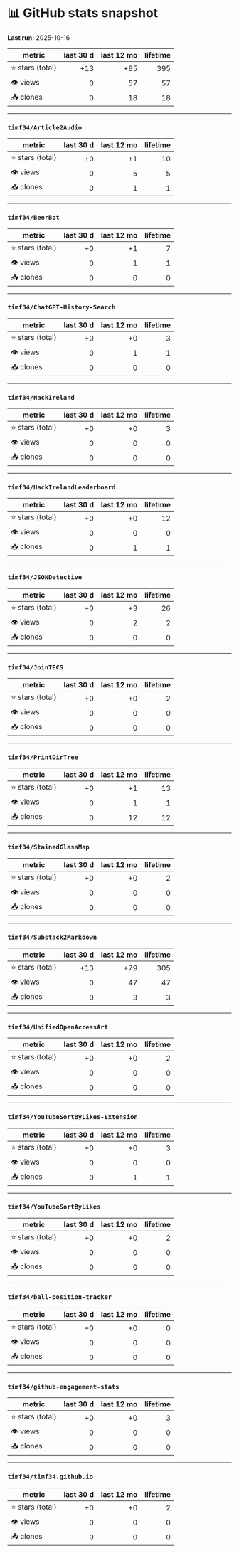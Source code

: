 # 📊 GitHub stats snapshot

**Last run:** 2025-10-16

| metric | last 30 d | last 12 mo | lifetime |
|--------|---------:|-----------:|---------:|
| ⭐ stars (total) | +13 | +85 | 395 |
| 👁 views        | 0 | 57 | 57 |
| 📥 clones       | 0 | 18 | 18 |

---

### `timf34/Article2Audio`

| metric | last 30 d | last 12 mo | lifetime |
|--------|---------:|-----------:|---------:|
| ⭐ stars (total) | +0 | +1 | 10 |
| 👁 views        | 0 | 5 | 5 |
| 📥 clones       | 0 | 1 | 1 |

---

### `timf34/BeerBot`

| metric | last 30 d | last 12 mo | lifetime |
|--------|---------:|-----------:|---------:|
| ⭐ stars (total) | +0 | +1 | 7 |
| 👁 views        | 0 | 1 | 1 |
| 📥 clones       | 0 | 0 | 0 |

---

### `timf34/ChatGPT-History-Search`

| metric | last 30 d | last 12 mo | lifetime |
|--------|---------:|-----------:|---------:|
| ⭐ stars (total) | +0 | +0 | 3 |
| 👁 views        | 0 | 1 | 1 |
| 📥 clones       | 0 | 0 | 0 |

---

### `timf34/HackIreland`

| metric | last 30 d | last 12 mo | lifetime |
|--------|---------:|-----------:|---------:|
| ⭐ stars (total) | +0 | +0 | 3 |
| 👁 views        | 0 | 0 | 0 |
| 📥 clones       | 0 | 0 | 0 |

---

### `timf34/HackIrelandLeaderboard`

| metric | last 30 d | last 12 mo | lifetime |
|--------|---------:|-----------:|---------:|
| ⭐ stars (total) | +0 | +0 | 12 |
| 👁 views        | 0 | 0 | 0 |
| 📥 clones       | 0 | 1 | 1 |

---

### `timf34/JSONDetective`

| metric | last 30 d | last 12 mo | lifetime |
|--------|---------:|-----------:|---------:|
| ⭐ stars (total) | +0 | +3 | 26 |
| 👁 views        | 0 | 2 | 2 |
| 📥 clones       | 0 | 0 | 0 |

---

### `timf34/JoinTECS`

| metric | last 30 d | last 12 mo | lifetime |
|--------|---------:|-----------:|---------:|
| ⭐ stars (total) | +0 | +0 | 2 |
| 👁 views        | 0 | 0 | 0 |
| 📥 clones       | 0 | 0 | 0 |

---

### `timf34/PrintDirTree`

| metric | last 30 d | last 12 mo | lifetime |
|--------|---------:|-----------:|---------:|
| ⭐ stars (total) | +0 | +1 | 13 |
| 👁 views        | 0 | 1 | 1 |
| 📥 clones       | 0 | 12 | 12 |

---

### `timf34/StainedGlassMap`

| metric | last 30 d | last 12 mo | lifetime |
|--------|---------:|-----------:|---------:|
| ⭐ stars (total) | +0 | +0 | 2 |
| 👁 views        | 0 | 0 | 0 |
| 📥 clones       | 0 | 0 | 0 |

---

### `timf34/Substack2Markdown`

| metric | last 30 d | last 12 mo | lifetime |
|--------|---------:|-----------:|---------:|
| ⭐ stars (total) | +13 | +79 | 305 |
| 👁 views        | 0 | 47 | 47 |
| 📥 clones       | 0 | 3 | 3 |

---

### `timf34/UnifiedOpenAccessArt`

| metric | last 30 d | last 12 mo | lifetime |
|--------|---------:|-----------:|---------:|
| ⭐ stars (total) | +0 | +0 | 2 |
| 👁 views        | 0 | 0 | 0 |
| 📥 clones       | 0 | 0 | 0 |

---

### `timf34/YouTubeSortByLikes-Extension`

| metric | last 30 d | last 12 mo | lifetime |
|--------|---------:|-----------:|---------:|
| ⭐ stars (total) | +0 | +0 | 3 |
| 👁 views        | 0 | 0 | 0 |
| 📥 clones       | 0 | 1 | 1 |

---

### `timf34/YouTubeSortByLikes`

| metric | last 30 d | last 12 mo | lifetime |
|--------|---------:|-----------:|---------:|
| ⭐ stars (total) | +0 | +0 | 2 |
| 👁 views        | 0 | 0 | 0 |
| 📥 clones       | 0 | 0 | 0 |

---

### `timf34/ball-position-tracker`

| metric | last 30 d | last 12 mo | lifetime |
|--------|---------:|-----------:|---------:|
| ⭐ stars (total) | +0 | +0 | 0 |
| 👁 views        | 0 | 0 | 0 |
| 📥 clones       | 0 | 0 | 0 |

---

### `timf34/github-engagement-stats`

| metric | last 30 d | last 12 mo | lifetime |
|--------|---------:|-----------:|---------:|
| ⭐ stars (total) | +0 | +0 | 3 |
| 👁 views        | 0 | 0 | 0 |
| 📥 clones       | 0 | 0 | 0 |

---

### `timf34/timf34.github.io`

| metric | last 30 d | last 12 mo | lifetime |
|--------|---------:|-----------:|---------:|
| ⭐ stars (total) | +0 | +0 | 2 |
| 👁 views        | 0 | 0 | 0 |
| 📥 clones       | 0 | 0 | 0 |